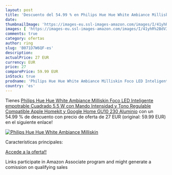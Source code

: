 ```yaml
---
layout: post
title: 'Descuento del 54.99 % en Philips Hue Hue White Ambiance Milliskin'
date: 
thumbnailImage: 'https://images-eu.ssl-images-amazon.com/images/I/41yhR%2BdV3CL._SL200_.jpg'
images: [ 'https://images-eu.ssl-images-amazon.com/images/I/41yhR%2BdV3CL._SL200_.jpg' ]
comments: true
category: ofertas
author: ring
slug: 'B071D7W6QF-es'
description:
actualPrice: 27 EUR
currency: EUR
price: 27
comparePrice: 59.99 EUR
inStock: true
prodname: 'Philips Hue Hue White Ambiance Milliskin Foco LED Inteligente empotrable Cuadrado  5.5 W  con Mando  Intensidad y Tono Regulable  Compatible Apple Homekit y Google Home GU10  230 Aluminio'
country: 'es'
---
```


Tienes [Philips Hue Hue White Ambiance Milliskin Foco LED Inteligente empotrable Cuadrado  5.5 W  con Mando  Intensidad y Tono Regulable  Compatible Apple Homekit y Google Home GU10  230 Aluminio](https://www.amazon.es/dp/B071D7W6QF/?tag=tolees-21) con un 54.99 % de descuento con precio de oferta de 27 EUR (original: 59.99 EUR) en el siguiente enlace!

[![Philips Hue Hue White Ambiance Milliskin](https://images-eu.ssl-images-amazon.com/images/I/41yhR%2BdV3CL._SL200_.jpg)](https://www.amazon.es/dp/B071D7W6QF/?tag=tolees-21)

Características principales:


[Accede a la oferta!!](https://www.amazon.es/dp/B071D7W6QF/?tag=tolees-21)

Links participate in Amazon Associate program and might generate a comission on qualifying sales


